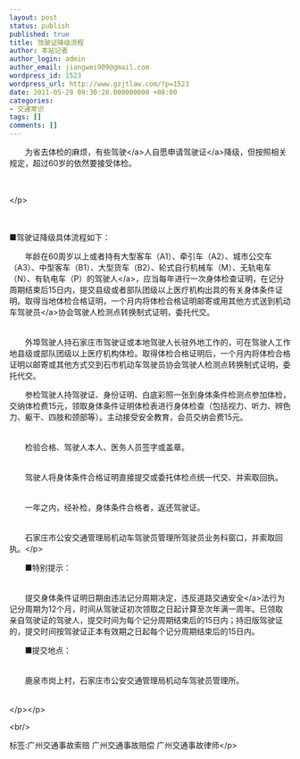 ```yaml
---
layout: post
status: publish
published: true
title: 驾驶证降级流程
author: 本站记者
author_login: admin
author_email: jiangwei909@gmail.com
wordpress_id: 1523
wordpress_url: http://www.gzjtlaw.com/?p=1523
date: 2011-05-29 09:30:28.000000000 +08:00
categories:
- 交通常识
tags: []
comments: []
---
```

<p><p>　　为省去体检的麻烦，有些<a>驾驶<&#47;a>人自愿申请<a>驾驶证<&#47;a>降级，但按照相关规定，超过60岁的依然要接受体检。<br><p>　　<p><&#47;p><br><p>　　<p> ■驾驶证降级具体流程如下：<br><p>　　年龄在60周岁以上或者持有大型客车（A1）、牵引车（A2）、城市公交车（A3）、中型客车（B1）、大型货车（B2）、轮式自行机械车（M）、无轨电车（N）、有轨电车（P）的<a>驾驶人<&#47;a>，应当每年进行一次身体检查证明，在记分周期结束后15日内，提交县级或者部队团级以上医疗机构出具的有关身体条件证明。取得当地体检合格证明，一个月内将体检合格证明邮寄或用其他方式送到机动车<a>驾驶员<&#47;a>协会驾驶人检测点转换制式证明，委托代交。<br>　　<p>　　外埠驾驶人持石家庄市驾驶证或本地驾驶人长驻外地工作的，可在驾驶人工作地县级或部队团级以上医疗机构体检。取得体检合格证明后，一个月内将体检合格证明以邮寄或其他方式交到石市机动车驾驶员协会驾驶人检测点转换制式证明，委托代交。<br><p>　　参检驾驶人持驾驶证、身份证明、白底彩照一张到身体条件检测点参加体检，交纳体检费15元，领取身体条件证明体检表进行身体检查（包括视力、听力、辨色力、躯干、四肢和颈部等）。主动接受安全教育，会员交纳会费15元。<br>　　<p>　　检验合格、驾驶人本人、医务人员签字或盖章。<br>　　<p>　　驾驶人将身体条件合格证明直接提交或委托体检点统一代交、并索取回执。<br>　　<p>　　一年之内，经补检，身体条件合格者，返还驾驶证。<br>　　<p>　　石家庄市公安交通管理局机动车驾驶员管理所驾驶员业务科窗口，并索取回执。<&#47;p><p><p>　　■特别提示：<br>　　<p>　　提交身体条件证明日期由违法记分周期决定，违反道路<a>交通安全<&#47;a>法行为记分周期为12个月，时间从驾驶证初次领取之日起计算至次年满一周年。已领取亲自驾驶证的驾驶人，提交时间为每个记分周期结束后的15日内；持旧版驾驶证的，提交时间按驾驶证正本有效期之日起每个记分周期结束后的15日内。<br><p>　　■提交地点：<br>　　<p>　　鹿泉市岗上村，石家庄市公安交通管理局机动车驾驶员管理所。<br><p>　　<br><&#47;p><&#47;p><br&#47;><p>标签:广州交通事故索赔 广州交通事故赔偿 广州交通事故律师<&#47;p>

